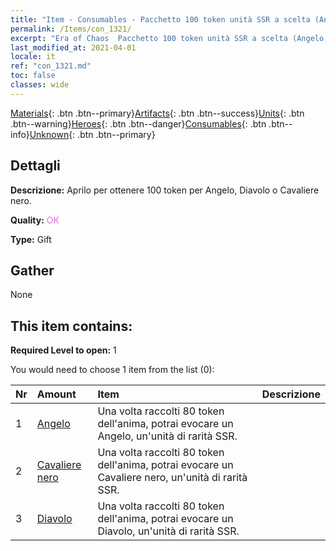 ```yaml
---
title: "Item - Consumables - Pacchetto 100 token unità SSR a scelta (Angelo, Diavolo, Cavaliere nero)"
permalink: /Items/con_1321/
excerpt: "Era of Chaos  Pacchetto 100 token unità SSR a scelta (Angelo, Diavolo, Cavaliere nero)"
last_modified_at: 2021-04-01
locale: it
ref: "con_1321.md"
toc: false
classes: wide
---
```

 [Materials](/it/Items/){: .btn .btn--primary}[Artifacts](/it/Items/Artifacts/){: .btn .btn--success}[Units](/it/Items/Units/){: .btn .btn--warning}[Heroes](/it/Items/Heroes/){: .btn .btn--danger}[Consumables](/it/Items/Consumables/){: .btn .btn--info}[Unknown](/it/Items/Unknown/){: .btn .btn--primary}

## Dettagli
 **Descrizione:** Aprilo per ottenere 100 token per Angelo, Diavolo o Cavaliere nero.

 **Quality:** <span style="color: #DA70D6">OK</span>

 **Type:** Gift

## Gather

  None

## This item contains:

 **Required Level to open:** 1

 You would need to choose 1 item from the list (0):

  | Nr | Amount |     Item    | Descrizione |
  |:---|:-------|:------------|:-----------:|
  | 1 | [Angelo](/it/Items/unt_196/) | Una volta raccolti 80 token dell'anima, potrai evocare un Angelo, un'unità di rarità SSR. | 
  | 2 | [Cavaliere nero](/it/Items/unt_213/) | Una volta raccolti 80 token dell'anima, potrai evocare un Cavaliere nero, un'unità di rarità SSR. | 
  | 3 | [Diavolo](/it/Items/unt_232/) | Una volta raccolti 80 token dell'anima, potrai evocare un Diavolo, un'unità di rarità SSR. | 
